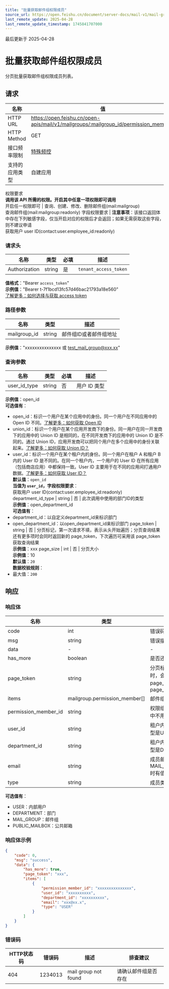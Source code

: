 ```yaml
---
title: "批量获取邮件组权限成员"
source_url: https://open.feishu.cn/document/server-docs/mail-v1/mail-group/mailgroup-permission_member/list
last_remote_update: 2025-04-28
last_remote_update_timestamp: 1745841707000
---
```

最后更新于 2025-04-28

# 批量获取邮件组权限成员

分页批量获取邮件组权限成员列表。

## 请求
名称 | 值
---|---
HTTP URL | https://open.feishu.cn/open-apis/mail/v1/mailgroups/:mailgroup_id/permission_members
HTTP Method | GET
接口频率限制 | [特殊频控](https://open.feishu.cn/document/ukTMukTMukTM/uUzN04SN3QjL1cDN)
支持的应用类型 | 自建应用
权限要求  
            **调用该 API 所需的权限。开启其中任意一项权限即可调用**  
            开启任一权限即可 | 查询、创建、修改、删除邮件组(mail:mailgroup)  
            查询邮件组(mail:mailgroup:readonly)
字段权限要求 | **注意事项**：该接口返回体中存在下列敏感字段，仅当开启对应的权限后才会返回；如果无需获取这些字段，则不建议申请  
        获取用户 user ID(contact:user.employee_id:readonly)

### 请求头

名称 | 类型 | 必填 | 描述
--- | --- | --- | ---
Authorization | string | 是 | `tenant_access_token`  
**值格式**："Bearer `access_token`"  
**示例值**："Bearer t-7f1bcd13fc57d46bac21793a18e560"  
[了解更多：如何选择与获取 access token](https://open.feishu.cn/document/uAjLw4CM/ugTN1YjL4UTN24CO1UjN/trouble-shooting/how-to-choose-which-type-of-token-to-use)

### 路径参数

名称 | 类型 | 描述
--- | --- | ---
mailgroup_id | string | 邮件组ID或者邮件组地址  
**示例值**："xxxxxxxxxxxxxxx 或 test_mail_group@xxx.xx"

### 查询参数

名称 | 类型 | 必填 | 描述
--- | --- | --- | ---
user_id_type | string | 否 | 用户 ID 类型  
**示例值**：open_id  
**可选值有**：  
- open_id：标识一个用户在某个应用中的身份。同一个用户在不同应用中的 Open ID 不同。[了解更多：如何获取 Open ID](https://open.feishu.cn/document/uAjLw4CM/ugTN1YjL4UTN24CO1UjN/trouble-shooting/how-to-obtain-openid)  
- union_id：标识一个用户在某个应用开发商下的身份。同一用户在同一开发商下的应用中的 Union ID 是相同的，在不同开发商下的应用中的 Union ID 是不同的。通过 Union ID，应用开发商可以把同个用户在多个应用中的身份关联起来。[了解更多：如何获取 Union ID？](https://open.feishu.cn/document/uAjLw4CM/ugTN1YjL4UTN24CO1UjN/trouble-shooting/how-to-obtain-union-id)  
- user_id：标识一个用户在某个租户内的身份。同一个用户在租户 A 和租户 B 内的 User ID 是不同的。在同一个租户内，一个用户的 User ID 在所有应用（包括商店应用）中都保持一致。User ID 主要用于在不同的应用间打通用户数据。[了解更多：如何获取 User ID？](https://open.feishu.cn/document/uAjLw4CM/ugTN1YjL4UTN24CO1UjN/trouble-shooting/how-to-obtain-user-id)  
**默认值**：`open_id`  
**当值为 `user_id`，字段权限要求**：  
获取用户 user ID(contact:user.employee_id:readonly)
department_id_type | string | 否 | 此次调用中使用的部门ID的类型  
**示例值**：open_department_id  
**可选值有**：  
- department_id：以自定义department_id来标识部门  
- open_department_id：以open_department_id来标识部门
page_token | string | 否 | 分页标记，第一次请求不填，表示从头开始遍历；分页查询结果还有更多项时会同时返回新的 page_token，下次遍历可采用该 page_token 获取查询结果  
**示例值**：xxx
page_size | int | 否 | 分页大小  
**示例值**：10  
**默认值**：`20`  
**数据校验规则**：  
- 最大值：`200`

## 响应

### 响应体

名称 | 类型 | 描述
--- | --- | ---
code | int | 错误码，非 0 表示失败
msg | string | 错误描述
data | \- | \-
has_more | boolean | 是否还有更多项
page_token | string | 分页标记，当 has_more 为 true 时，会同时返回新的 page_token，否则不返回 page_token
items | mailgroup.permission_member\[\] | 邮件组权限成员列表
permission_member_id | string | 权限组内成员唯一标识（在请求体中不用填）
user_id | string | 租户内用户的唯一标识（当成员类型是USER时有值）
department_id | string | 租户内部门的唯一标识（当成员类型是DEPARTMENT时有值）
email | string | 成员邮箱地址（当成员类型是MAIL_GROUP/PUBLIC_MAILBOX时有值）
type | string | 成员类型  
**可选值有**：  
- USER：内部用户  
- DEPARTMENT：部门  
- MAIL_GROUP：邮件组  
- PUBLIC_MAILBOX：公共邮箱

### 响应体示例
```json
{
    "code": 0,
    "msg": "success",
    "data": {
        "has_more": true,
        "page_token": "xxx",
        "items": [
            {
                "permission_member_id": "xxxxxxxxxxxxxxx",
                "user_id": "xxxxxxxxxx",
                "department_id": "xxxxxxxxxx",
                "email": "xxx@xx.x",
                "type": "USER"
            }
        ]
    }
}
```

### 错误码

HTTP状态码 | 错误码 | 描述 | 排查建议
--- | --- | --- | ---
404 | 1234013 | mail group not found | 请确认邮件组是否存在
